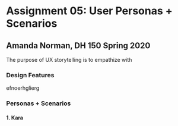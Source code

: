 # Assignment 05: User Personas + Scenarios
## Amanda Norman, DH 150 Spring 2020
The purpose of UX storytelling is to empathize with
### Design Features
efnoerhglierg
### Personas + Scenarios
#### 1. Kara
